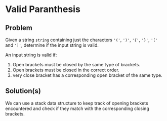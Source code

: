 # Valid Paranthesis
## Problem
Given a string `string` containing just the characters `'('`, `')'`, `'{'`, `'}'`, `'['` and `']'`, determine if the input string is valid.

An input string is valid if:

1) Open brackets must be closed by the same type of brackets.  
2) Open brackets must be closed in the correct order.  
3) very close bracket has a corresponding open bracket of the same type.
## Solution(s)
We can use a stack data structure to keep track of opening brackets encountered and check if they match with the corresponding closing brackets.